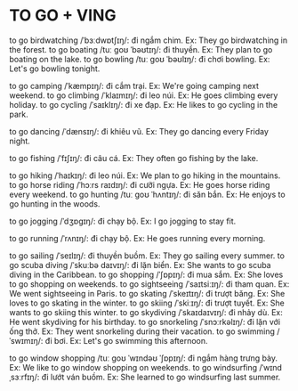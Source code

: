 # TO GO + VING
to go birdwatching /ˈbɜːdwɒtʃɪŋ/: đi ngắm chim. Ex: They go birdwatching in the forest.
to go boating /tuː ɡoʊ ˈbəʊtɪŋ/: đi thuyền. Ex: They plan to go boating on the lake.
to go bowling /tuː ɡoʊ ˈbəʊlɪŋ/: đi chơi bowling. Ex: Let's go bowling tonight.

to go camping /ˈkæmpɪŋ/: đi cắm trại. Ex: We're going camping next weekend.
to go climbing /ˈklaɪmɪŋ/: đi leo núi. Ex: He goes climbing every holiday.
to go cycling /ˈsaɪklɪŋ/: đi xe đạp. Ex: He likes to go cycling in the park.

to go dancing /ˈdænsɪŋ/: đi khiêu vũ. Ex: They go dancing every Friday night.

to go fishing /ˈfɪʃɪŋ/: đi câu cá. Ex: They often go fishing by the lake.

to go hiking /ˈhaɪkɪŋ/: đi leo núi. Ex: We plan to go hiking in the mountains.
to go horse riding /ˈhɔːrs raɪdɪŋ/: đi cưỡi ngựa. Ex: He goes horse riding every weekend.
to go hunting /tuː ɡoʊ ˈhʌntɪŋ/: đi săn bắn. Ex: He enjoys to go hunting in the woods.

to go jogging /ˈdʒɒɡɪŋ/: đi chạy bộ. Ex: I go jogging to stay fit.

to go running /ˈrʌnɪŋ/: đi chạy bộ. Ex: He goes running every morning.

to go sailing /ˈseɪlɪŋ/: đi thuyền buồm. Ex: They go sailing every summer.
to go scuba diving /ˈskuːbə daɪvɪŋ/: đi lặn biển. Ex: She wants to go scuba diving in the Caribbean.
to go shopping /ˈʃɒpɪŋ/: đi mua sắm. Ex: She loves to go shopping on weekends.
to go sightseeing /ˈsaɪtsiːɪŋ/: đi tham quan. Ex: We went sightseeing in Paris.
to go skating /ˈskeɪtɪŋ/: đi trượt băng. Ex: She loves to go skating in the winter.
to go skiing /ˈskiːɪŋ/: đi trượt tuyết. Ex: She wants to go skiing this winter.
to go skydiving /ˈskaɪdaɪvɪŋ/: đi nhảy dù. Ex: He went skydiving for his birthday.
to go snorkeling /ˈsnɔːrkəlɪŋ/: đi lặn với ống thở. Ex: They went snorkeling during their vacation.
to go swimming /ˈswɪmɪŋ/: đi bơi. Ex: Let's go swimming this afternoon.

to go window shopping /tuː ɡoʊ ˈwɪndəʊ ˈʃɒpɪŋ/: đi ngắm hàng trưng bày. Ex: We like to go window shopping on weekends.
to go windsurfing /ˈwɪndˌsɜːrfɪŋ/: đi lướt ván buồm. Ex: She learned to go windsurfing last summer.